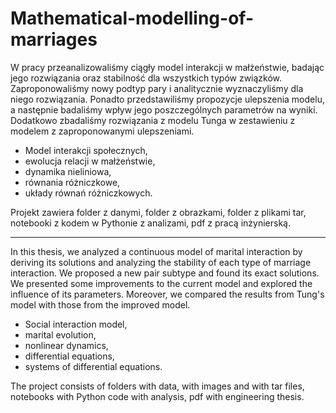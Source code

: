 # Mathematical-modelling-of-marriages

W pracy przeanalizowaliśmy ciągły model interakcji w małżeństwie, badając jego rozwiązania oraz stabilność dla wszystkich typów związków. Zaproponowaliśmy nowy podtyp pary i analitycznie wyznaczyliśmy dla niego rozwiązania. Ponadto przedstawiliśmy propozycje ulepszenia modelu, a następnie badaliśmy wpływ jego poszczególnych parametrów na wyniki. Dodatkowo zbadaliśmy rozwiązania z modelu Tunga w zestawieniu z modelem z zaproponowanymi ulepszeniami.
- Model interakcji społecznych,
- ewolucja relacji w małżeństwie,
- dynamika nieliniowa,
- równania różniczkowe,
- układy równań różniczkowych.

Projekt zawiera folder z danymi, folder z obrazkami, folder z plikami tar, notebooki z kodem w Pythonie z analizami, pdf z pracą inżynierską.

---------------------------------------------------------------

In this thesis, we analyzed a continuous model of marital interaction by deriving its solutions and analyzing the stability of each type of marriage interaction. We proposed a new pair subtype and found its exact solutions. We presented some improvements to the current model and explored the influence of its parameters. Moreover, we compared the results from Tung's model with those from the improved model.
- Social interaction model,
- marital evolution,
- nonlinear dynamics,
- differential equations,
- systems of differential equations.

The project consists of folders with data, with images and with tar files, notebooks with Python code with analysis, pdf with engineering thesis.
